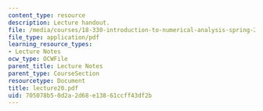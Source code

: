 ```yaml
---
content_type: resource
description: Lecture handout.
file: /media/courses/18-330-introduction-to-numerical-analysis-spring-2004/705078b50d2a2d68e13861ccff43df2b_lecture20.pdf
file_type: application/pdf
learning_resource_types:
- Lecture Notes
ocw_type: OCWFile
parent_title: Lecture Notes
parent_type: CourseSection
resourcetype: Document
title: lecture20.pdf
uid: 705078b5-0d2a-2d68-e138-61ccff43df2b
---
```

